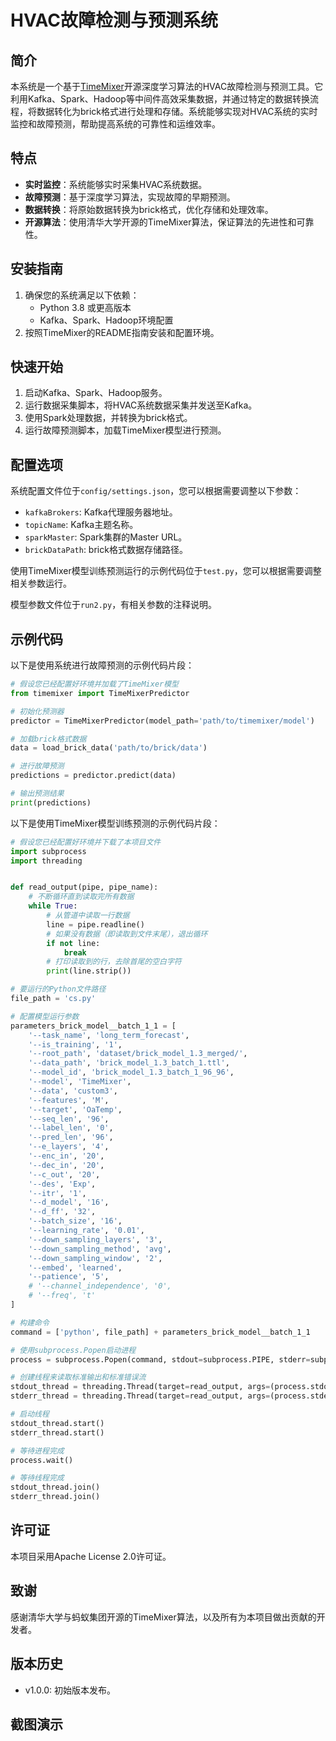 # HVAC故障检测与预测系统

## 简介

本系统是一个基于[TimeMixer](https://github.com/kwuking/TimeMixer)开源深度学习算法的HVAC故障检测与预测工具。它利用Kafka、Spark、Hadoop等中间件高效采集数据，并通过特定的数据转换流程，将数据转化为brick格式进行处理和存储。系统能够实现对HVAC系统的实时监控和故障预测，帮助提高系统的可靠性和运维效率。

## 特点

- **实时监控**：系统能够实时采集HVAC系统数据。
- **故障预测**：基于深度学习算法，实现故障的早期预测。
- **数据转换**：将原始数据转换为brick格式，优化存储和处理效率。
- **开源算法**：使用清华大学开源的TimeMixer算法，保证算法的先进性和可靠性。

## 安装指南

1. 确保您的系统满足以下依赖：
   - Python 3.8 或更高版本
   - Kafka、Spark、Hadoop环境配置
3. 按照TimeMixer的README指南安装和配置环境。

## 快速开始

1. 启动Kafka、Spark、Hadoop服务。
2. 运行数据采集脚本，将HVAC系统数据采集并发送至Kafka。
3. 使用Spark处理数据，并转换为brick格式。
4. 运行故障预测脚本，加载TimeMixer模型进行预测。

## 配置选项

系统配置文件位于`config/settings.json`，您可以根据需要调整以下参数：

- `kafkaBrokers`: Kafka代理服务器地址。
- `topicName`: Kafka主题名称。
- `sparkMaster`: Spark集群的Master URL。
- `brickDataPath`: brick格式数据存储路径。

使用TimeMixer模型训练预测运行的示例代码位于`test.py`，您可以根据需要调整相关参数运行。

模型参数文件位于`run2.py`，有相关参数的注释说明。

## 示例代码

以下是使用系统进行故障预测的示例代码片段：

```python
# 假设您已经配置好环境并加载了TimeMixer模型
from timemixer import TimeMixerPredictor

# 初始化预测器
predictor = TimeMixerPredictor(model_path='path/to/timemixer/model')

# 加载brick格式数据
data = load_brick_data('path/to/brick/data')

# 进行故障预测
predictions = predictor.predict(data)

# 输出预测结果
print(predictions)
```

以下是使用TimeMixer模型训练预测的示例代码片段：

```python
# 假设您已经配置好环境并下载了本项目文件
import subprocess
import threading


def read_output(pipe, pipe_name):
    # 不断循环直到读取完所有数据
    while True:
        # 从管道中读取一行数据
        line = pipe.readline()
        # 如果没有数据（即读取到文件末尾），退出循环
        if not line:
            break
        # 打印读取到的行，去除首尾的空白字符
        print(line.strip())

# 要运行的Python文件路径
file_path = 'cs.py'

# 配置模型运行参数
parameters_brick_model__batch_1_1 = [
    '--task_name', 'long_term_forecast',
    '--is_training', '1',
    '--root_path', 'dataset/brick_model_1.3_merged/',
    '--data_path', 'brick_model_1.3_batch_1.ttl',
    '--model_id', 'brick_model_1.3_batch_1_96_96',
    '--model', 'TimeMixer',
    '--data', 'custom3',
    '--features', 'M',
    '--target', 'OaTemp',
    '--seq_len', '96',
    '--label_len', '0',
    '--pred_len', '96',
    '--e_layers', '4',
    '--enc_in', '20',
    '--dec_in', '20',
    '--c_out', '20',
    '--des', 'Exp',
    '--itr', '1',
    '--d_model', '16',
    '--d_ff', '32',
    '--batch_size', '16',
    '--learning_rate', '0.01',
    '--down_sampling_layers', '3',
    '--down_sampling_method', 'avg',
    '--down_sampling_window', '2',
    '--embed', 'learned',
    '--patience', '5',
    # '--channel_independence', '0',
    # '--freq', 't'
]

# 构建命令
command = ['python', file_path] + parameters_brick_model__batch_1_1

# 使用subprocess.Popen启动进程
process = subprocess.Popen(command, stdout=subprocess.PIPE, stderr=subprocess.PIPE, text=True)

# 创建线程来读取标准输出和标准错误流
stdout_thread = threading.Thread(target=read_output, args=(process.stdout, "STDOUT"))
stderr_thread = threading.Thread(target=read_output, args=(process.stderr, "STDERR"))

# 启动线程
stdout_thread.start()
stderr_thread.start()

# 等待进程完成
process.wait()

# 等待线程完成
stdout_thread.join()
stderr_thread.join()
```

## 许可证

本项目采用Apache License 2.0许可证。

## 致谢

感谢清华大学与蚂蚁集团开源的TimeMixer算法，以及所有为本项目做出贡献的开发者。

## 版本历史

- v1.0.0: 初始版本发布。

## 截图演示
